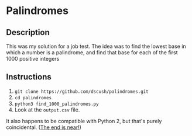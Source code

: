 # Palindromes #

## Description ##

This was my solution for a job test.  The idea was to find the lowest base in which a number is a palindrome, and find that base for each of the first 1000 positive integers

## Instructions ##

1. `git clone https://github.com/dscush/palindromes.git`
2. `cd palindromes`
3. `python3 find_1000_palindromes.py`
4. Look at the `output.csv` file.

It also happens to be compatible with Python 2, but that's purely coincidental.  ([The end is near!](http://www.pythonclock.org))
